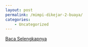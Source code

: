 ```yaml
---
layout: post
permalink: /mimpi-dikejar-2-buaya/
categories:
    - Uncategorized
---
```


[Baca Selengkapnya](/10)